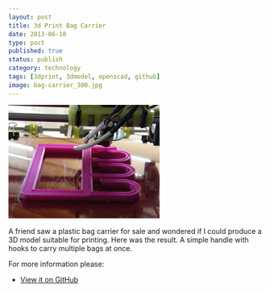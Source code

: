```yaml
--- 
layout: post 
title: 3d Print Bag Carrier
date: 2013-06-10
type: post 
published: true 
status: publish
category: technology
tags: [3dprint, 3dmodel, openscad, github]
image: bag-carrier_300.jpg
---
```


<a href="/assets/bag-carrier.jpg"><img src="/assets/bag-carrier_300.jpg" class="image-right" alt="Bag Carrier"></a>

A friend saw a plastic bag carrier for sale and wondered if I could
produce a 3D model suitable for printing. Here was the result. A simple
handle with hooks to carry multiple bags at once.

<!--more-->

For more information please:

   * [View it on GitHub](https://github.com/chrisjrob/bagcarrier)

